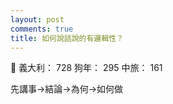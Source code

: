 ```yaml
---
layout: post
comments: true
title: 如何說話說的有邏輯性？
---
```


:couplekiss: 義大利： 728 狗年： 295 中旅： 161


先講事→結論→為何→如何做
